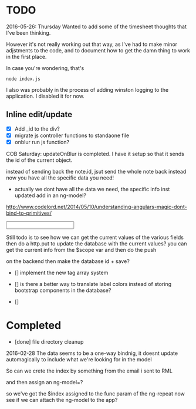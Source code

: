 # TODO

2016-05-26: Thursday
Wanted to add some of the timesheet thoughts that I've been thinking.

However it's not really working out that way, as I've had to make minor adjstments to the code, and to document how to get the damn thing to work in the first place.

In case you're wondering, that's 

    node index.js

I also was probably in the process of adding winston logging to the application.  I disabled it for now.



## Inline edit/update
 - [X] Add _id to the div?
 - [X] migrate js controller functions to standaone file
 - [X] onblur run js function?
 
 COB Saturday:
 updateOnBlur is completed.  I have it setup so that it sends the id of the current object.

 instead of sending back the note.id, jsut send the whole note back instead
 now you have all the specific data you need!

 - actually we dont have all the data we need, the specific info inst updated
    add in an ng-model?

http://www.codelord.net/2014/05/10/understanding-angulars-magic-dont-bind-to-primitives/

<div ng-controller="bookCtrl">
    <div ng-repeat="tag in book.tags track by $index">
        <input type="text" ng-model="book.tags[$index]">
    </div>
</div>



 Still todo is to see how we can get the current values of the various fields
 then do a http.put to update the database with the current values?
 you can get the current info from the $scope var and then do the push

 on the backend then make the database id + save?



- [] implement the new tag array system

- [] is there a better way to translate label colors instead of storing
    bootstrap components in the database?

- []  




# Completed
- [done] file directory cleanup


2016-02-28
The data seems to be a one-way bindnig, it doesnt update automagically
to include what we're looking for in the model

So can we crete the index by something from the email i sent to RML

and then assign an ng-model=?

so we've got the $index assigned to the func param of the ng-repeat
now see if we can attach the ng-model to the app?